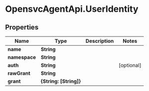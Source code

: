 # OpensvcAgentApi.UserIdentity

## Properties

Name | Type | Description | Notes
------------ | ------------- | ------------- | -------------
**name** | **String** |  | 
**namespace** | **String** |  | 
**auth** | **String** |  | [optional] 
**rawGrant** | **String** |  | 
**grant** | **{String: [String]}** |  | 


